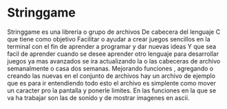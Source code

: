 # Stringgame

Stringgame es una libreria o grupo de archivos 
De cabecera del lenguaje C que tiene como objetivo
Facilitar o ayudar a crear juegos sencillos en la terminal
con el fin de aprender a programar y dar nuevas ideas
Y que sea facil de aprender cuando se desee aprender
otro lenguaje para desarrollar juegos ya mas avanzados
se ira actualizando la o las cabeceras de archivo semanalmente
o casa dos semanas. Mejorando funciones , agregando o creando las nuevas
en el conjunto de archivos hay un archivo de ejemplo que es para ir 
entendiendo todo esto el archivo es simplente como mover un caracter
pro la pantalla y ponerle limites.
En las funciones en la que se va ha trabajar son las de sonido 
y de mostrar imagenes en ascii.
